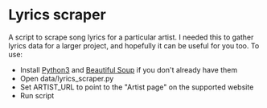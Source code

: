 # Lyrics scraper
A script to scrape song lyrics for a particular artist. I needed this to gather lyrics data for a larger project, and hopefully it can be useful for you too. To use:
* Install [Python3](https://www.python.org/downloads/) and [Beautiful Soup](https://www.crummy.com/software/BeautifulSoup/bs4/doc/#installing-beautiful-soup) if you don't already have them
* Open data/lyrics_scraper.py
* Set ARTIST_URL to point to the "Artist page" on the supported website
* Run script
